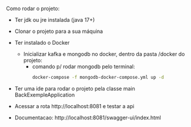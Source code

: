 Como rodar o projeto:

- Ter jdk ou jre instalada (java 17+)
- Clonar o projeto para a sua máquina
- Ter instalado o Docker
  - Inicializar kafka e mongodb no docker, dentro da pasta /docker do projeto:
    - comando p/ rodar mongodb pelo terminal:
      ``` bash
      docker-compose -f mongodb-docker-compose.yml up -d
      ```
- Ter uma ide para rodar o projeto pela classe main BackExempleApplication
- Acessar a rota http://localhost:8081 e testar a api

- Documentacao: http://localhost:8081/swagger-ui/index.html
